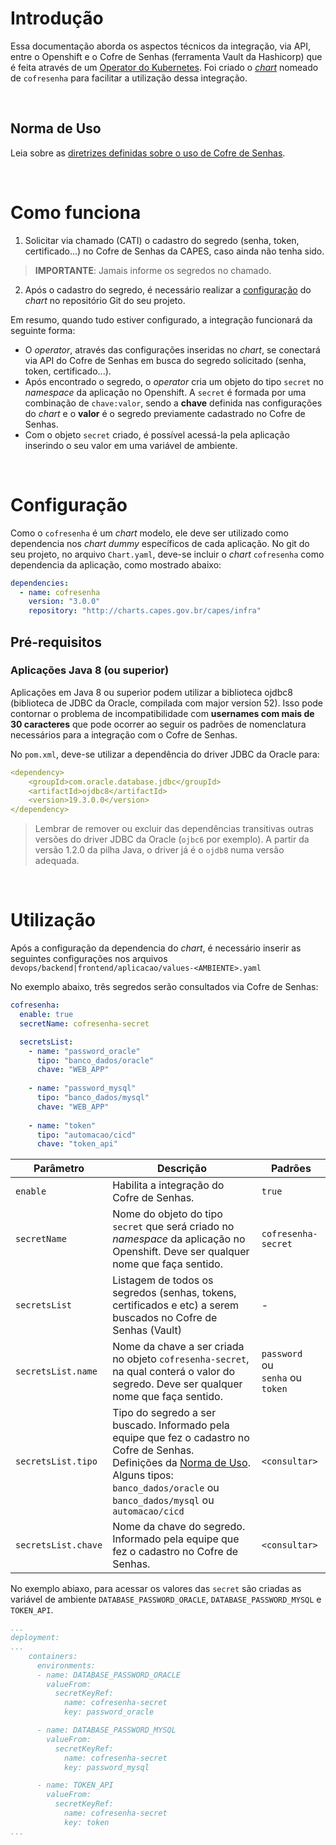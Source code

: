 # Introdução

Essa documentação aborda os aspectos técnicos da integração, via API, entre o Openshift e o Cofre de Senhas (ferramenta Vault da Hashicorp) que é feita através de um [Operator do Kubernetes](https://git.capes.gov.br/cgs/DEVOPS/helm/chart-cofresenha-operator).
Foi criado o [*chart*](https://git.capes.gov.br/cgs/DEVOPS/helm/chart-cofresenha) nomeado de `cofresenha` para facilitar a utilização dessa integração.

<br>

## Norma de Uso
Leia sobre as [diretrizes definidas sobre o uso de Cofre de Senhas](/infraestrutura/seguranca/cofre-senhas.md).

<br>

# Como funciona

1. Solicitar via chamado (CATI) o cadastro do segredo (senha, token, certificado...) no Cofre de Senhas da CAPES, caso ainda não tenha sido.
> **IMPORTANTE**: Jamais informe os segredos no chamado.
2. Após o cadastro do segredo, é necessário realizar a [configuração](#configuração) do *chart* no repositório Git do seu projeto.

Em resumo, quando tudo estiver configurado, a integração funcionará da seguinte forma:
- O *operator*, através das configurações inseridas no *chart*, se conectará via API do Cofre de Senhas em busca do segredo solicitado (senha, token, certificado...).
- Após encontrado o segredo, o *operator* cria um objeto do tipo `secret` no *namespace* da aplicação no Openshift. A `secret` é formada por uma combinação de `chave:valor`, sendo a **chave** definida nas configurações do *chart* e o **valor** é o segredo previamente cadastrado no Cofre de Senhas.
- Com o objeto `secret` criado, é possível acessá-la pela aplicação inserindo o seu valor em uma variável de ambiente.

<br>

# Configuração

Como o `cofresenha` é um *chart* modelo, ele deve ser utilizado como dependencia nos *chart dummy* específicos de cada aplicação. No git do seu projeto, no arquivo `Chart.yaml`, deve-se incluir o *chart* `cofresenha` como dependencia da aplicação, como mostrado abaixo:

```yaml
dependencies:
  - name: cofresenha
    version: "3.0.0"
    repository: "http://charts.capes.gov.br/capes/infra"
```

## Pré-requisitos

### Aplicações Java 8 (ou superior)

Aplicações em Java 8 ou superior podem utilizar a biblioteca ojdbc8 (biblioteca de JDBC da Oracle, compilada com major version 52). Isso pode contornar o problema de incompatibilidade com **usernames com mais de 30 caracteres** que pode ocorrer ao seguir os padrões de nomenclatura necessários para a integração com o Cofre de Senhas.


No `pom.xml`, deve-se utilizar a dependência do driver JDBC da Oracle para:

```yaml
<dependency>
    <groupId>com.oracle.database.jdbc</groupId>
    <artifactId>ojdbc8</artifactId>
    <version>19.3.0.0</version>
</dependency>
```

> Lembrar de remover ou excluir das dependências transitivas outras versões do driver JDBC da Oracle (`ojbc6` por exemplo).
> A partir da versão 1.2.0 da pilha Java, o driver já é o `ojdb8` numa versão adequada.

<br>

# Utilização

Após a configuração da dependencia do *chart*, é necessário inserir as seguintes configurações nos arquivos `devops/backend|frontend/aplicacao/values-<AMBIENTE>.yaml`

No exemplo abaixo, três segredos serão consultados via Cofre de Senhas:
```yaml
cofresenha:
  enable: true
  secretName: cofresenha-secret

  secretsList:
    - name: "password_oracle"
      tipo: "banco_dados/oracle"
      chave: "WEB_APP"
  
    - name: "password_mysql"
      tipo: "banco_dados/mysql"
      chave: "WEB_APP"
  
    - name: "token"
      tipo: "automacao/cicd"
      chave: "token_api"
```


| **Parâmetro**                                    | **Descrição**                                                                                    | **Padrões**                                              |
| -------------------------------------------- | -------------------------------------------------------------------------------------------- | ---------------------------------------------------- |
| `enable`            | Habilita a integração do Cofre de Senhas. | `true`                                               |
| `secretName`        | Nome do objeto do tipo `secret` que será criado no *namespace* da aplicação no Openshift. Deve ser qualquer nome que faça sentido. | `cofresenha-secret` |
| `secretsList`       | Listagem de todos os segredos (senhas, tokens, certificados e etc) a serem buscados no Cofre de Senhas (Vault) | - |
| `secretsList.name`  | Nome da chave a ser criada no objeto `cofresenha-secret`, na qual conterá o valor do segredo. Deve ser qualquer nome que faça sentido.   | `password ` ou <br>`senha` ou <br> `token`                                                 |
| `secretsList.tipo`  | Tipo do segredo a ser buscado. Informado pela equipe que fez o cadastro no Cofre de Senhas.<br>Definições da [Norma de Uso](/infraestrutura/seguranca/cofre-senhas.md). Alguns tipos: <br> `banco_dados/oracle` ou<br>`banco_dados/mysql` ou<br>`automacao/cicd`  | `<consultar>` |
| `secretsList.chave` | Nome da chave do segredo. Informado pela equipe que fez o cadastro no Cofre de Senhas. | `<consultar>`|


No exemplo abiaxo, para acessar os valores das `secret` são criadas as variável de ambiente `DATABASE_PASSWORD_ORACLE`, `DATABASE_PASSWORD_MYSQL` e `TOKEN_API`.

```yaml
...
deployment:
...
    containers:
      environments:
      - name: DATABASE_PASSWORD_ORACLE
        valueFrom:
          secretKeyRef:
            name: cofresenha-secret
            key: password_oracle

      - name: DATABASE_PASSWORD_MYSQL
        valueFrom:
          secretKeyRef:
            name: cofresenha-secret
            key: password_mysql

      - name: TOKEN_API
        valueFrom:
          secretKeyRef:
            name: cofresenha-secret
            key: token
...
```
